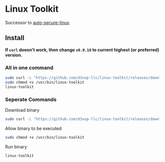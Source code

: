 # Linux Toolkit

Successor to [auto-secure-linux](https://github.com/d3vop-llc/auto-secure-linux).

## Install

**If `curl` doesn't work, then change `v0.0.10` to current highest (or preferred) version.**

### All in one command

```bash
sudo curl -L "https://github.com/d3vop-llc/linux-toolkit/releases/download/v0.1.1/linux-toolkit" -o /usr/bin/linux-toolkit
sudo chmod +x /usr/bin/linux-toolkit
linux-toolkit
```

### Seperate Commands

Download binary

```bash
sudo curl -L "https://github.com/d3vop-llc/linux-toolkit/releases/download/v0.1.1/linux-toolkit" -o /usr/bin/linux-toolkit
```

Allow binary to be executed

```bash
sudo chmod +x /usr/bin/linux-toolkit
```

Run binary

```bash
linux-toolkit
```
